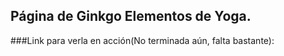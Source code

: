 ## Página de Ginkgo Elementos de Yoga.


###Link para verla en acción(No terminada aún, falta bastante): 


